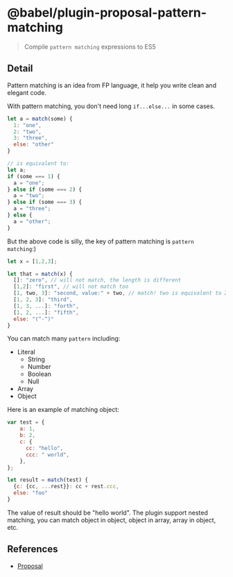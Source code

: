 # @babel/plugin-proposal-pattern-matching

> Compile `pattern matching` expressions to ES5

## Detail

Pattern matching is an idea from FP language, it
help you write clean and elegant code.

With pattern matching, you don't need long `if...else...`
in some cases.

```js
let a = match(some) {
  1: "one",
  2: "two",
  3: "three",
  else: "other"
}

// is equivalent to:
let a;
if (some === 1) {
  a = "one";
} else if (some === 2) {
  a = "two";
} else if (some === 3) {
  a = "three";
} else {
  a = "other";
}
```

But the above code is silly, the key
of pattern matching is `pattern matching`:)

```js
let x = [1,2,3];

let that = match(x) {
  []: "zero", // will not match, the length is different
  [1,2]: "first", // will not match too
  [1, two, 3]: "second, value:" + two, // match! two is equivalent to 2
  [1, 2, 3]: "third",
  [1, 3, ...]: "forth",
  [1, 2, ...]: "fifth",
  else: "(^-^)"
}

```

You can match many `pattern` including:

- Literal
  - String
  - Number
  - Boolean
  - Null
- Array
- Object

Here is an example of matching object:

```js
var test = {
    a: 1,
    b: 2,
    c: {
      cc: "hello",
      ccc: " world",
    },
};

let result = match(test) {
  {c: {cc, ...rest}}: cc + rest.ccc,
  else: "foo"
}
```

The value of result should be "hello world".
The plugin support nested matching, you can match
object in object, object in array, array in object, etc.

## References
- [Proposal](https://github.com/tc39/proposal-pattern-matching)
